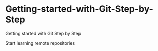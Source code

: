 # Getting-started-with-Git-Step-by-Step
Getting started with Git Step by Step  

Start learning remote repositories
